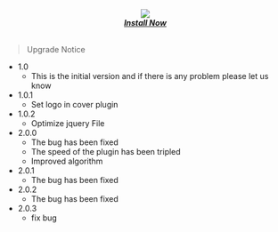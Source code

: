 <center>
<a href="https://wordpress.org/plugins/lazy-loading-images-speed-page/">
<img src="assets/banner-772×250.png">
</a>
<br/>
<a href="https://wordpress.org/plugins/lazy-loading-images-speed-page/"> <b><i>Install Now</i></b></a>
</center>
<br/>

> Upgrade Notice
- 1.0
    - This is the initial version and if there is any problem please let us know
- 1.0.1
    - Set logo in cover plugin
- 1.0.2
    - Optimize jquery File
- 2.0.0
    - The bug has been fixed
    - The speed of the plugin has been tripled
    - Improved algorithm
- 2.0.1
    - The bug has been fixed
- 2.0.2
    - The bug has been fixed
- 2.0.3
    - fix bug